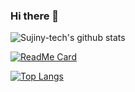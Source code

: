 ### Hi there 👋

<!--
**sujiny-tech/sujiny-tech** is a ✨ _special_ ✨ repository because its `README.md` (this file) appears on your GitHub profile.



Here are some ideas to get you started:

- 🔭 I’m currently working on ...
- 🌱 I’m currently learning ...
- 👯 I’m looking to collaborate on ...
- 🤔 I’m looking for help with ...
- 💬 Ask me about ...
- 📫 How to reach me: ...
- 😄 Pronouns: ...
- ⚡ Fun fact: ...
-->
![Sujiny-tech's github stats](https://github-readme-stats.vercel.app/api?username=sujiny-tech&show_icons=true&show_icons=true&hide=prs,issues)

[![ReadMe Card](https://github-readme-stats.vercel.app/api/pin/?username=sujiny-tech&repo=github-readme-stats)](https://github.com/sujiny-tech/github-readme-stats)

[![Top Langs](https://github-readme-stats.vercel.app/api/top-langs/?username=sujiny-tech&layout=compact)](https://github.com/sujiny-tech/github-readme-stats)
